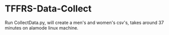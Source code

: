 # TFFRS-Data-Collect

Run CollectData.py, will create a men's and women's csv's, takes around 37 minutes on alamode linux machine.
